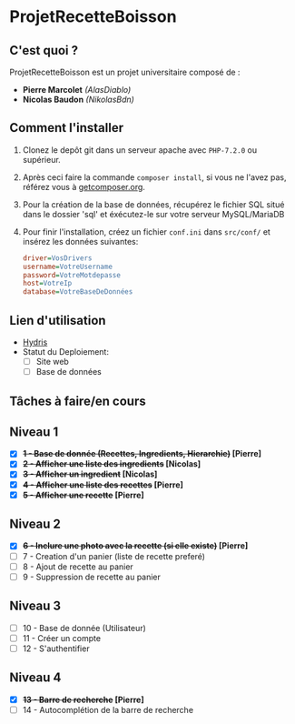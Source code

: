 # ProjetRecetteBoisson

## C'est quoi ?

ProjetRecetteBoisson est un projet universitaire composé de :
+ **Pierre Marcolet** *(AlasDiablo)*
+ **Nicolas Baudon** *(NikolasBdn)*

## Comment l'installer

1) Clonez le depôt git dans un serveur apache avec `PHP-7.2.0` ou supérieur.

2) Après ceci faire la commande `composer install`, si vous ne l'avez pas, référez vous à [getcomposer.org](https://getcomposer.org/).

3) Pour la création de la base de données, récupérez le fichier SQL situé dans le dossier 'sql' et éxécutez-le sur votre serveur MySQL/MariaDB

4) Pour finir l'installation, créez un fichier `conf.ini` dans `src/conf/` et insérez les données suivantes:
    ```ini
    driver=VosDrivers
    username=VotreUsername
    password=VotreMotdepasse
    host=VotreIp
    database=VotreBaseDeDonnées
    ```

## Lien d'utilisation

+ [Hydris](#)
+ Statut du Deploiement:
    + [ ] Site web
    + [ ] Base de données

## Tâches à faire/en cours

## Niveau 1

+ [x] **~~1 - Base de donnée (Recettes, Ingredients, Hierarchie)~~ [Pierre]**
+ [x] **~~2 - Afficher une liste des ingredients~~ [Nicolas]**
+ [x] **~~3 - Afficher un ingredient~~ [Nicolas]**
+ [x] **~~4 - Afficher une liste des recettes~~ [Pierre]**
+ [x] **~~5 - Afficher une recette~~ [Pierre]**

## Niveau 2

+ [x] **~~6 - Inclure une photo avec la recette (si elle existe)~~ [Pierre]**
+ [ ] 7 - Creation d'un panier (liste de recette preferé)
+ [ ] 8 - Ajout de recette au panier
+ [ ] 9 - Suppression de recette au panier

## Niveau 3

+ [ ] 10 - Base de donnée (Utilisateur)
+ [ ] 11 - Créer un compte
+ [ ] 12 - S'authentifier

## Niveau 4

+ [x] **~~13 - Barre de recherche~~ [Pierre]**
+ [ ] 14 - Autocomplétion de la barre de recherche
